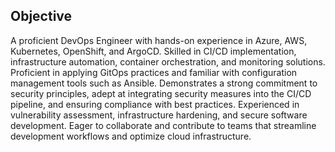 ## Objective

A proficient DevOps Engineer with hands-on experience in Azure, AWS, Kubernetes, OpenShift, and ArgoCD. Skilled in CI/CD implementation, infrastructure automation, container orchestration, and monitoring solutions. Proficient in applying GitOps practices and familiar with configuration management tools such as Ansible. Demonstrates a strong commitment to security principles, adept at integrating security measures into the CI/CD pipeline, and ensuring compliance with best practices. Experienced in vulnerability assessment, infrastructure hardening, and secure software development. Eager to collaborate and contribute to teams that streamline development workflows and optimize cloud infrastructure.
